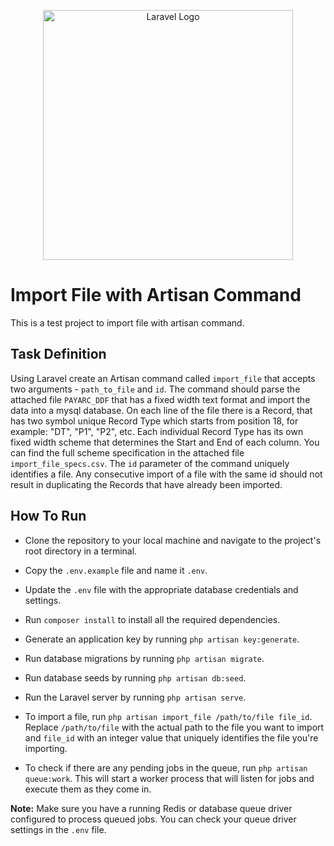 <p align="center"><a href="https://laravel.com" target="_blank"><img src="https://raw.githubusercontent.com/laravel/art/master/logo-lockup/5%20SVG/2%20CMYK/1%20Full%20Color/laravel-logolockup-cmyk-red.svg" width="400" alt="Laravel Logo"></a></p>


# Import File with Artisan Command

This is a test project to import file with artisan command.

## Task Definition

Using Laravel create an Artisan command called `import_file` that accepts two arguments - `path_to_file` and `id`. 
The command should parse the attached file `PAYARC_DDF` that has a fixed width text format and import the data into a mysql database. 
On each line of the file there is a Record, that has two symbol unique Record Type which starts from position 18, for example: "DT", "P1", "P2", etc. 
Each individual Record Type has its own fixed width scheme that determines the Start and End of each column. 
You can find the full scheme specification in the attached file `import_file_specs.csv`. 
The `id` parameter of the command uniquely identifies a file. Any consecutive import of a file with the same id should not result in duplicating the Records that have already been imported.

## How To Run

- Clone the repository to your local machine and navigate to the project's root directory in a terminal.

- Copy the `.env.example` file and name it `.env`.

- Update the `.env` file with the appropriate database credentials and settings.

- Run `composer install` to install all the required dependencies.

- Generate an application key by running `php artisan key:generate`.

- Run database migrations by running `php artisan migrate`.

- Run database seeds by running `php artisan db:seed`.

- Run the Laravel server by running `php artisan serve`.

- To import a file, run `php artisan import_file /path/to/file file_id`. Replace `/path/to/file` with the actual path to the file you want to import and `file_id` with an integer value that uniquely identifies the file you're importing.

- To check if there are any pending jobs in the queue, run `php artisan queue:work`. This will start a worker process that will listen for jobs and execute them as they come in.

**Note:** Make sure you have a running Redis or database queue driver configured to process queued jobs. You can check your queue driver settings in the `.env` file.
